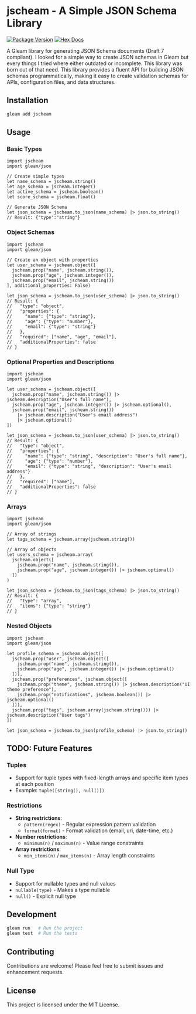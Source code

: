 # jscheam - A Simple JSON Schema Library

[![Package Version](https://img.shields.io/hexpm/v/jscheam)](https://hex.pm/packages/jscheam)
[![Hex Docs](https://img.shields.io/badge/hex-docs-ffaff3)](https://hexdocs.pm/jscheam/)

A Gleam library for generating JSON Schema documents (Draft 7 compliant).
I looked for a simple way to create JSON schemas in Gleam but every things I tried where either outdated or incomplete. This library was born out of that need.
This library provides a fluent API for building JSON schemas programmatically, making it easy to create validation schemas for APIs, configuration files, and data structures.

## Installation

```sh
gleam add jscheam
```

## Usage

### Basic Types

```gleam
import jscheam
import gleam/json

// Create simple types
let name_schema = jscheam.string()
let age_schema = jscheam.integer()
let active_schema = jscheam.boolean()
let score_schema = jscheam.float()

// Generate JSON Schema
let json_schema = jscheam.to_json(name_schema) |> json.to_string()
// Result: {"type":"string"}
```

### Object Schemas

```gleam
import jscheam
import gleam/json

// Create an object with properties
let user_schema = jscheam.object([
  jscheam.prop("name", jscheam.string()),
  jscheam.prop("age", jscheam.integer()),
  jscheam.prop("email", jscheam.string())
], additional_properties: False)

let json_schema = jscheam.to_json(user_schema) |> json.to_string()
// Result: {
//   "type": "object",
//   "properties": {
//     "name": {"type": "string"},
//     "age": {"type": "number"},
//     "email": {"type": "string"}
//   },
//   "required": ["name", "age", "email"],
//   "additionalProperties": false
// }
```

### Optional Properties and Descriptions

```gleam
import jscheam
import gleam/json

let user_schema = jscheam.object([
  jscheam.prop("name", jscheam.string()) |> jscheam.description("User's full name"),
  jscheam.prop("age", jscheam.integer()) |> jscheam.optional(),
  jscheam.prop("email", jscheam.string())
    |> jscheam.description("User's email address")
    |> jscheam.optional()
])

let json_schema = jscheam.to_json(user_schema) |> json.to_string()
// Result: {
//   "type": "object",
//   "properties": {
//     "name": {"type": "string", "description": "User's full name"},
//     "age": {"type": "number"},
//     "email": {"type": "string", "description": "User's email address"}
//   },
//   "required": ["name"],
//   "additionalProperties": false
// }
```

### Arrays

```gleam
import jscheam
import gleam/json

// Array of strings
let tags_schema = jscheam.array(jscheam.string())

// Array of objects
let users_schema = jscheam.array(
  jscheam.object([
    jscheam.prop("name", jscheam.string()),
    jscheam.prop("age", jscheam.integer()) |> jscheam.optional()
  ])
)

let json_schema = jscheam.to_json(tags_schema) |> json.to_string()
// Result: {
//   "type": "array",
//   "items": {"type": "string"}
// }
```

### Nested Objects

```gleam
import jscheam
import gleam/json

let profile_schema = jscheam.object([
  jscheam.prop("user", jscheam.object([
    jscheam.prop("name", jscheam.string()),
    jscheam.prop("age", jscheam.integer()) |> jscheam.optional()
  ])),
  jscheam.prop("preferences", jscheam.object([
    jscheam.prop("theme", jscheam.string()) |> jscheam.description("UI theme preference"),
    jscheam.prop("notifications", jscheam.boolean()) |> jscheam.optional()
  ])),
  jscheam.prop("tags", jscheam.array(jscheam.string())) |> jscheam.description("User tags")
])

let json_schema = jscheam.to_json(profile_schema) |> json.to_string()
```

## TODO: Future Features

### Tuples

- Support for tuple types with fixed-length arrays and specific item types at each position
- Example: `tuple([string(), null()])`

### Restrictions

- **String restrictions**:
  - `pattern(regex)` - Regular expression pattern validation
  - `format(format)` - Format validation (email, uri, date-time, etc.)
- **Number restrictions**:
  - `minimum(n)` / `maximum(n)` - Value range constraints
- **Array restrictions**:
  - `min_items(n)` / `max_items(n)` - Array length constraints

### Null Type

- Support for nullable types and null values
- `nullable(type)` - Makes a type nullable
- `null()` - Explicit null type

## Development

```sh
gleam run   # Run the project
gleam test  # Run the tests
```

## Contributing

Contributions are welcome! Please feel free to submit issues and enhancement requests.

## License

This project is licensed under the MIT License.
